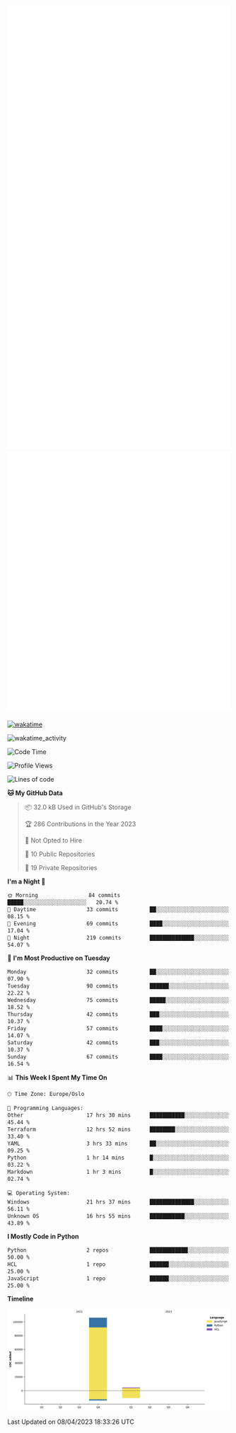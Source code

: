 ![Metrics](/metrics.svg)![Additional metrics](metrics.additional.svg)
----------------------------------------------------------------------------------------------------------------------------------------------------

[![wakatime](https://wakatime.com/badge/user/139c3dc8-b99d-475a-b6b4-e7663d03add8.svg)](https://wakatime.com/@139c3dc8-b99d-475a-b6b4-e7663d03add8)

![wakatime_activity](https://wakatime.com/share/@merca/d0fb6363-0f77-40ae-9525-9b9347ed2e36.svg)

<!--START_SECTION:waka-->
![Code Time](http://img.shields.io/badge/Code%20Time-6%2C478%20hrs%208%20mins-blue)

![Profile Views](http://img.shields.io/badge/Profile%20Views-5-blue)

![Lines of code](https://img.shields.io/badge/From%20Hello%20World%20I%27ve%20Written-110.4%20thousand%20lines%20of%20code-blue)

**🐱 My GitHub Data** 

> 📦 32.0 kB Used in GitHub's Storage 
 > 
> 🏆 286 Contributions in the Year 2023
 > 
> 🚫 Not Opted to Hire
 > 
> 📜 10 Public Repositories 
 > 
> 🔑 19 Private Repositories 
 > 
**I'm a Night 🦉** 

```text
🌞 Morning                84 commits          █████░░░░░░░░░░░░░░░░░░░░   20.74 % 
🌆 Daytime                33 commits          ██░░░░░░░░░░░░░░░░░░░░░░░   08.15 % 
🌃 Evening                69 commits          ████░░░░░░░░░░░░░░░░░░░░░   17.04 % 
🌙 Night                  219 commits         ██████████████░░░░░░░░░░░   54.07 % 
```
📅 **I'm Most Productive on Tuesday** 

```text
Monday                   32 commits          ██░░░░░░░░░░░░░░░░░░░░░░░   07.90 % 
Tuesday                  90 commits          ██████░░░░░░░░░░░░░░░░░░░   22.22 % 
Wednesday                75 commits          █████░░░░░░░░░░░░░░░░░░░░   18.52 % 
Thursday                 42 commits          ███░░░░░░░░░░░░░░░░░░░░░░   10.37 % 
Friday                   57 commits          ████░░░░░░░░░░░░░░░░░░░░░   14.07 % 
Saturday                 42 commits          ███░░░░░░░░░░░░░░░░░░░░░░   10.37 % 
Sunday                   67 commits          ████░░░░░░░░░░░░░░░░░░░░░   16.54 % 
```


📊 **This Week I Spent My Time On** 

```text
🕑︎ Time Zone: Europe/Oslo

💬 Programming Languages: 
Other                    17 hrs 30 mins      ███████████░░░░░░░░░░░░░░   45.44 % 
Terraform                12 hrs 52 mins      ████████░░░░░░░░░░░░░░░░░   33.40 % 
YAML                     3 hrs 33 mins       ██░░░░░░░░░░░░░░░░░░░░░░░   09.25 % 
Python                   1 hr 14 mins        █░░░░░░░░░░░░░░░░░░░░░░░░   03.22 % 
Markdown                 1 hr 3 mins         █░░░░░░░░░░░░░░░░░░░░░░░░   02.74 % 

💻 Operating System: 
Windows                  21 hrs 37 mins      ██████████████░░░░░░░░░░░   56.11 % 
Unknown OS               16 hrs 55 mins      ███████████░░░░░░░░░░░░░░   43.89 % 
```

**I Mostly Code in Python** 

```text
Python                   2 repos             ████████████░░░░░░░░░░░░░   50.00 % 
HCL                      1 repo              ██████░░░░░░░░░░░░░░░░░░░   25.00 % 
JavaScript               1 repo              ██████░░░░░░░░░░░░░░░░░░░   25.00 % 
```



**Timeline**

![Lines of Code chart](https://raw.githubusercontent.com/merca/merca/current/assets/bar_graph.png)


 Last Updated on 08/04/2023 18:33:26 UTC
<!--END_SECTION:waka-->
